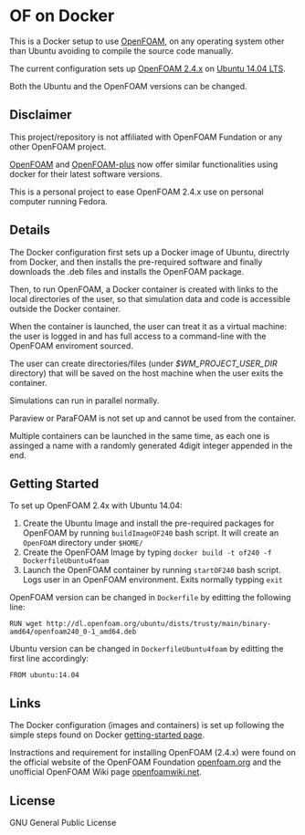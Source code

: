 # OF on Docker

This is a Docker setup to use [OpenFOAM](https://openfoam.org/), on any operating system other than Ubuntu avoiding to compile the source code manually.

The current configuration sets up [OpenFOAM 2.4.x](https://openfoam.org/version/2-4-0/) on [Ubuntu 14.04 LTS](http://releases.ubuntu.com/14.04/).

Both the Ubuntu and the OpenFOAM versions can be changed.

## Disclaimer
This project/repository is not affiliated with OpenFOAM Fundation or any other OpenFOAM project.

[OpenFOAM](https://openfoam.org/download/6-linux/) and [OpenFOAM-plus](https://www.openfoam.com/download/install-binary-linux.php) now offer similar functionalities using docker for their latest software versions.

This is a personal project to ease OpenFOAM 2.4.x use on personal computer running Fedora.

## Details

The Docker configuration first sets up a Docker image of Ubuntu, directrly from Docker, and then installs the pre-required software and finally downloads the .deb files and installs the OpenFOAM package.

Then, to run OpenFOAM, a Docker container is created with links to the local directories of the user, so that simulation data and code is accessible outside the Docker container.

When the container is launched, the user can treat it as a virtual machine: the user is logged in and has full access to a command-line with the OpenFOAM enviroment sourced.

The user can create directories/files (under *$WM_PROJECT_USER_DIR* directory) that will be saved on the host machine when the user exits the container.

Simulations can run in parallel normally.

Paraview or ParaFOAM is not set up and cannot be used from the container.

Multiple containers can be launched in the same time, as each one is assinged a name with a randomly generated 4digit integer appended in the end.

## Getting Started

To set up OpenFOAM 2.4x with Ubuntu 14.04:

1. Create the Ubuntu Image and install the pre-required packages for OpenFOAM by running `buildImageOF240` bash script. It will create an `OpenFOAM` directory under `$HOME/`
2. Create the OpenFOAM Image by typing `docker build -t of240 -f DockerfileUbuntu4foam`
3. Launch the OpenFOAM container by running `startOF240` bash script. Logs user in an OpenFOAM environment. Exits normally typping `exit`

OpenFOAM version can be changed in `Dockerfile` by editting the following line:
```
RUN wget http://dl.openfoam.org/ubuntu/dists/trusty/main/binary-amd64/openfoam240_0-1_amd64.deb
```

Ubuntu version can be changed in `DockerfileUbuntu4foam` by editting the first line accordingly:
```
FROM ubuntu:14.04
```

## Links

The Docker configuration (images and containers) is set up following the simple steps found on Docker [getting-started page](https://docs.docker.com/get-started/).

Instractions and requirement for installing OpenFOAM (2.4.x) were found on the official website of the OpenFOAM Foundation [openfoam.org](https://openfoam.org/download/2-4-0-ubuntu/) and the unofficial OpenFOAM Wiki page [openfoamwiki.net](https://openfoamwiki.net/index.php/Installation).


## License
GNU General Public License
